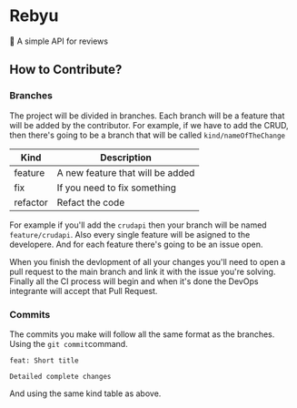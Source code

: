 # Rebyu
🍿 A simple API for reviews

## How to Contribute?

### Branches

The project will be divided in branches. Each branch will be a feature that will be added by the contributor. For example, if we have to add the CRUD, then there's going to be a branch that will be called `kind/nameOfTheChange`

| Kind      | Description |
| ----------- | ----------- |
| feature      |   A new feature that will be added     |
| fix   | If you need to fix something        |
| refactor   | Refact the code        |

For example if you'll add the `crudapi` then your branch will be named `feature/crudapi`. Also every single feature will be asigned to the developere. And for each feature there's going to be an issue open.

When you finish the devlopment of all your changes you'll need to open a pull request to the main branch and link it with the issue you're solving. Finally all the CI process will begin and when it's done the DevOps integrante will accept that Pull Request.

### Commits

The commits you make will follow all the same format as the branches. Using the `git commit`command.

```
feat: Short title

Detailed complete changes
```
And using the same kind table as above.
